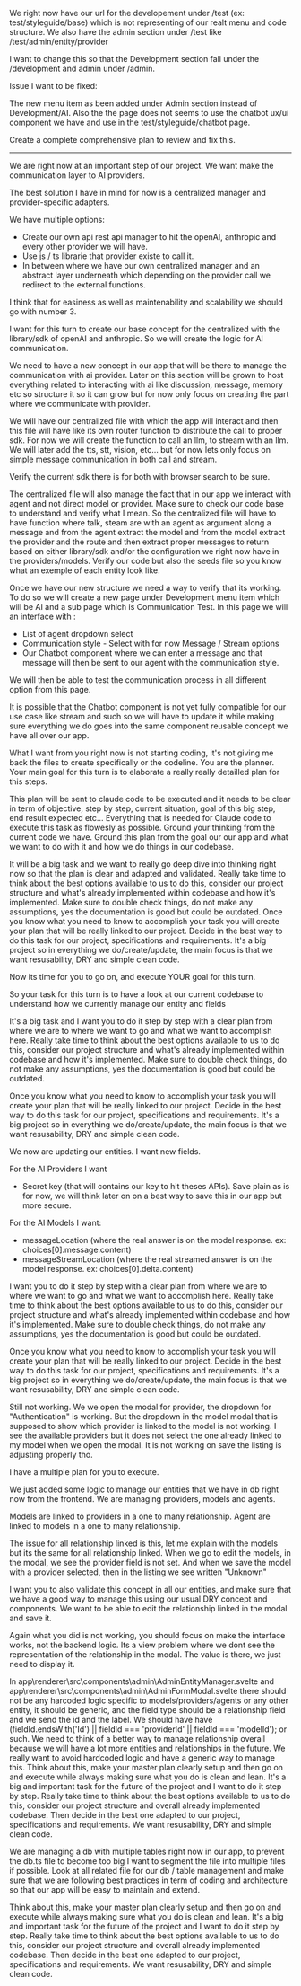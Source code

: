 



We right now have our url for the developement under /test (ex: test/styleguide/base) which is not representing of our realt menu and code structure. We also have the admin section under /test like /test/admin/entity/provider

I want to change this so that the Development section fall under the /development and admin under /admin.












Issue I want to be fixed:

The new menu item as been added under Admin section instead of Development/AI.
Also the the page does not seems to use the chatbot ux/ui component we have and use in the test/styleguide/chatbot page.

Create a complete comprehensive plan to review and fix this.









--------------


We are right now at an important step of our project.
We want make the communication layer to AI providers.

The best solution I have in mind for now is a centralized manager and provider-specific adapters.

We have multiple options:
* Create our own api rest api manager to hit the openAI, anthropic and every other provider we will have.
* Use js / ts librarie that provider existe to call it.
* In between where we have our own centralized manager and an abstract layer underneath which depending on the provider call we redirect to the external functions.

I think that for easiness as well as maintenability and scalability we should go with number 3.

I want for this turn to create our base concept for the centralized with the library/sdk of openAI and anthropic.
So we will create the logic for AI communication. 

We need to have a new concept in our app that will be there to manage the communication with ai provider.
Later on this section will be grown to host everything related to interacting with ai like discussion, message, memory etc so structure it so it can grow but for now only focus on creating the part where we communicate with provider.

We will have our centralized file with which the app will interact and then this file will have like its own router function to distribute the call to proper sdk.
For now we will create the function to call an llm, to stream with an llm. We will later add the tts, stt, vision, etc... but for now lets only focus on simple message communication in both call and stream.

Verify the current sdk there is for both with browser search to be sure.

The centralized file will also manage the fact that in our app we interact with agent and not direct model or provider. Make sure to check our code base to understand and verify what I mean. 
So the centralized file will have to have function where talk, steam are with an agent as argument along a message and from the agent extract the model and from the model extract the provider and the route and then extract proper messages to return based on either library/sdk and/or the configuration we right now have in the providers/models. Verify our code but also the seeds file so you know what an exemple of each entity look like.

Once we have our new structure we need a way to verify that its working.
To do so we will create a new page under Development menu item which will be AI and a sub page which is Communication Test.
In this page we will an interface with :
- List of agent dropdown select 
- Communication style - Select with for now Message / Stream options
- Our Chatbot component where we can enter a message and that message will then be sent to our agent with the communication style.

We will then be able to test the communication process in all different option from this page.

It is possible that the Chatbot component is not yet fully compatible for our use case like stream and such so we will have to update it while making sure everything we do goes into the same component reusable concept we have all over our app.


What I want from you right now is not starting coding, it's not giving me back the files to create specifically or the codeline. 
You are the planner. Your main goal for this turn is to elaborate a really really detailled plan for this steps.

This plan will be sent to claude code to be executed and it needs to be clear in term of objective, step by step, current situation, goal of this big step, end result expected etc... Everything that is needed for Claude code to execute this task as flowesly as possible.
Ground your thinking from the current code we have. Ground this plan from the goal our our app and what we want to do with it and how we do things in our codebase.

It will be a big task and we want to really go deep dive into thinking right now so that the plan is clear and adapted and validated.
Really take time to think about the best options available to us to do this, consider our project structure and what's already implemented within codebase and how it's implemented. Make sure to double check things, do not make any assumptions, yes the documentation is good but could be outdated. 
Once you know what you need to know to accomplish your task you will create your plan that will be really linked to our project.
Decide in the best way to do this task for our project, specifications and requirements. 
It's a big project so in everything we do/create/update, the main focus is that we want resusability, DRY and simple clean code.

Now its time for you to go on, and execute YOUR goal for this turn.


So your task for this turn is to have a look at our current codebase to understand how we currently manage our entity and fields


It's a big task and I want you to do it step by step with a clear plan from where we are to where we want to go and what we want to accomplish here.
Really take time to think about the best options available to us to do this, consider our project structure and what's already implemented within codebase and how it's implemented. Make sure to double check things, do not make any assumptions, yes the documentation is good but could be outdated. 

Once you know what you need to know to accomplish your task you will create your plan that will be really linked to our project.
Decide in the best way to do this task for our project, specifications and requirements. 
It's a big project so in everything we do/create/update, the main focus is that we want resusability, DRY and simple clean code.
















We now are updating our entities.
I want new fields.

For the AI Providers I want
- Secret key (that will contains our key to hit theses APIs). Save plain as is for now, we will think later on on a best way to save this in our app but more secure.

For the AI Models I want:
- messageLocation (where the real answer is on the model response. ex: choices[0].message.content)
- messageStreamLocation (where the real streamed answer is on the model response. ex: choices[0].delta.content)

I want you to do it step by step with a clear plan from where we are to where we want to go and what we want to accomplish here.
Really take time to think about the best options available to us to do this, consider our project structure and what's already implemented within codebase and how it's implemented. Make sure to double check things, do not make any assumptions, yes the documentation is good but could be outdated. 

Once you know what you need to know to accomplish your task you will create your plan that will be really linked to our project.
Decide in the best way to do this task for our project, specifications and requirements. 
It's a big project so in everything we do/create/update, the main focus is that we want resusability, DRY and simple clean code.








Still not working.
We we open the modal for provider, the dropdown for "Authentication" is working.
But the dropdown in the model modal that is supposed to show which provider is linked to the model is not working. I see the available providers but it does not select the one already linked to my model when we open the modal.
It is not working on save the listing is adjusting properly tho.








I have a multiple plan for you to execute.

We just added some logic to manage our entities that we have in db right now from the frontend.
We are managing providers, models and agents.

Models are linked to providers in a one to many relationship.
Agent are linked to models in a one to many relationship.

The issue for all relationship linked is this, let me explain with the models but its the same for all relationship linked.
When we go to edit the models, in the modal, we see the provider field is not set. 
And when we save the model with a provider selected, then in the listing we see written "Unknown"

I want you to also validate this concept in all our entities, and make sure that we have a good way to manage this using our usual DRY concept and components.
We want to be able to edit the relationship linked in the modal and save it.




Again what you did is not working, you should focus on make the interface works, not the backend logic. Its a view problem where we dont see the representation of the relationship in the modal.
The value is there, we just need to display it.

In app\renderer\src\components\admin\AdminEntityManager.svelte and app\renderer\src\components\admin\AdminFormModal.svelte there should not be any harcoded logic specific to models/providers/agents or any other entity, it should be generic, and the field type should be a relationship field and we send the id and the label.
We should have have (fieldId.endsWith('Id') || fieldId === 'providerId' || fieldId === 'modelId'); or such.
We need to think of a better way to manage relationship overall because we will have a lot more entities and relationships in the future. We really want to avoid hardcoded logic and have a generic way to manage this.
Think about this, make your master plan clearly setup and then go on and execute while always making sure what you do is clean and lean.
It's a big and important task for the future of the project and I want to do it step by step. Really take time to think about the best options available to us to do this, consider our project structure and overall already implemented codebase. Then decide in the best one adapted to our project, specifications and requirements. We want resusability, DRY and simple clean code.

We are managing a db with multiple tables right now in our app, to prevent the db.ts file to become too big I want to segment the file into multiple files if possible.
Look at all related file for our db / table management and make sure that we are following best practices in term of coding and architecture so that our app will be easy to maintain and extend.

Think about this, make your master plan clearly setup and then go on and execute while always making sure what you do is clean and lean.
It's a big and important task for the future of the project and I want to do it step by step. Really take time to think about the best options available to us to do this, consider our project structure and overall already implemented codebase. Then decide in the best one adapted to our project, specifications and requirements. We want resusability, DRY and simple clean code.









